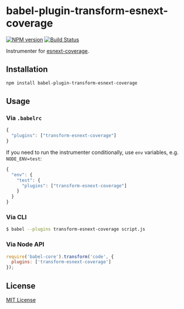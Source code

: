 # babel-plugin-transform-esnext-coverage

[![NPM version](http://img.shields.io/npm/v/babel-plugin-transform-esnext-coverage.svg)](https://www.npmjs.org/package/babel-plugin-transform-esnext-coverage)
[![Build Status](https://travis-ci.org/esnext-coverage/babel-plugin-transform-esnext-coverage.svg?branch=master)](https://travis-ci.org/esnext-coverage/babel-plugin-transform-esnext-coverage)

Instrumenter for [esnext-coverage](https://github.com/esnext-coverage/esnext-coverage).


## Installation

```sh
npm install babel-plugin-transform-esnext-coverage
```

## Usage

### Via `.babelrc`

```js
{
  "plugins": ["transform-esnext-coverage"]
}
```

If you need to run the instrumenter conditionally, use `env` variables, e.g. `NODE_ENV=test`:

```js
{
  "env": {
    "test": {
      "plugins": ["transform-esnext-coverage"]
    }
  }
}
```

### Via CLI

```sh
$ babel --plugins transform-esnext-coverage script.js
```

### Via Node API

```javascript
require('babel-core').transform('code', {
  plugins: ['transform-esnext-coverage']
});
```

## License

[MIT License](http://opensource.org/licenses/MIT)

